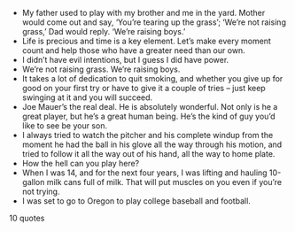  - My father used to play with my brother and me in the yard. Mother would come out and say, ‘You’re tearing up the grass’; ‘We’re not raising grass,’ Dad would reply. ‘We’re raising boys.’
 - Life is precious and time is a key element. Let’s make every moment count and help those who have a greater need than our own.
 - I didn’t have evil intentions, but I guess I did have power.
 - We’re not raising grass. We’re raising boys.
 - It takes a lot of dedication to quit smoking, and whether you give up for good on your first try or have to give it a couple of tries – just keep swinging at it and you will succeed.
 - Joe Mauer’s the real deal. He is absolutely wonderful. Not only is he a great player, but he’s a great human being. He’s the kind of guy you’d like to see be your son.
 - I always tried to watch the pitcher and his complete windup from the moment he had the ball in his glove all the way through his motion, and tried to follow it all the way out of his hand, all the way to home plate.
 - How the hell can you play here?
 - When I was 14, and for the next four years, I was lifting and hauling 10-gallon milk cans full of milk. That will put muscles on you even if you’re not trying.
 - I was set to go to Oregon to play college baseball and football.

10 quotes